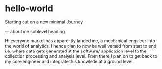 # hello-world
Starting out on a new minimal Journey

-- about me sublevel heading

Hi everyone market has apparently landed me, a mechanical engineer
into the world of analytics. I hence plan to  now be well versed from 
start to end i.e. where data gets generated at the software/
application level to the collection processing and analysis level.
From there I plan on to get back to my core engineer and integrate
this knowlede at a ground level.
